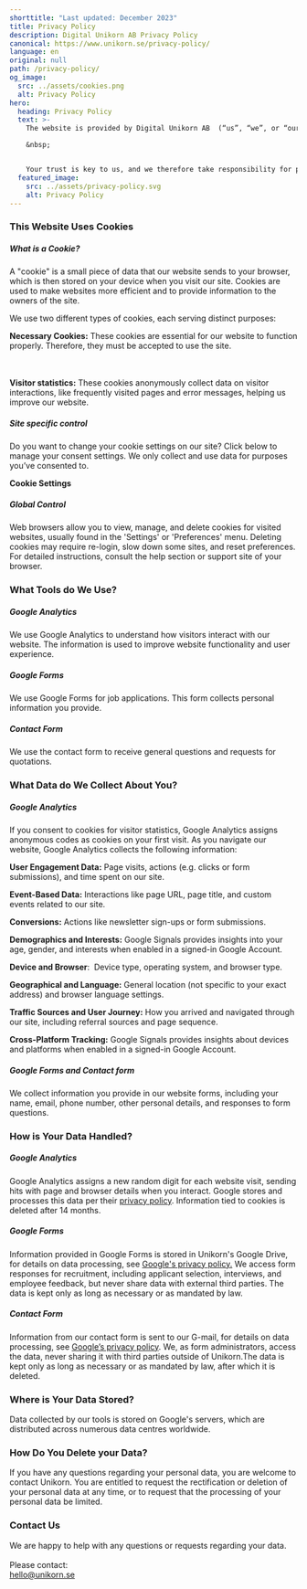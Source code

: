 ```yaml
---
shorttitle: "Last updated: December 2023"
title: Privacy Policy
description: Digital Unikorn AB Privacy Policy
canonical: https://www.unikorn.se/privacy-policy/
language: en
original: null
path: /privacy-policy/
og_image:
  src: ../assets/cookies.png
  alt: Privacy Policy
hero:
  heading: Privacy Policy
  text: >-
    The website is provided by Digital Unikorn AB  (“us”, “we”, or “our”). 

    &nbsp;


    Your trust is key to us, and we therefore take responsibility for protecting your privacy. Our Personal Data Policy covers how we handle and safeguard your personal data.
  featured_image:
    src: ../assets/privacy-policy.svg
    alt: Privacy Policy
---
```

### This Website Uses Cookies

##### What is a Cookie?

A "cookie" is a small piece of data that our website sends to your browser, which is then stored on your device when you visit our site. Cookies are used to make websites more efficient and to provide information to the owners of the site.

We use two different types of cookies, each serving distinct purposes:

**Necessary Cookies:** These cookies are essential for our website to function properly. Therefore, they must be accepted to use the site.

\
\
**Visitor statistics:** These cookies anonymously collect data on visitor interactions, like frequently visited pages and error messages, helping us improve our website.



##### Site specific control 

Do you want to change your cookie settings on our site? Click below to manage your consent settings. We only collect and use data for purposes you’ve consented to.

**C﻿ookie Settings**

##### Global Control

Web browsers allow you to view, manage, and delete cookies for visited websites, usually found in the 'Settings' or 'Preferences' menu. Deleting cookies may require re-login, slow down some sites, and reset preferences. For detailed instructions, consult the help section or support site of your browser.



### What Tools do We Use?

##### Google Analytics

We use Google Analytics to understand how visitors interact with our website. The information is used to improve website functionality and user experience.

##### Google Forms

We use Google Forms for job applications. This form collects personal information you provide. 

##### Contact Form

We use the contact form to receive general questions and requests for quotations. 





### What Data do We Collect About You?

##### Google Analytics

If you consent to cookies for visitor statistics, Google Analytics assigns anonymous codes as cookies on your first visit. As you navigate our website, Google Analytics collects the following information:

**User Engagement Data:** Page visits, actions (e.g. clicks or form submissions), and time spent on our site.

**Event-Based Data:** Interactions like page URL, page title, and custom events related to our site.

**Conversions:** Actions like newsletter sign-ups or form submissions.

**Demographics and Interests:** Google Signals provides insights into your age, gender, and interests when enabled in a signed-in Google Account.

**Device and Browser**:  Device type, operating system, and browser type.

**Geographical and Language:** General location (not specific to your exact address) and browser language settings.

**Traffic Sources and User Journey:** How you arrived and navigated through our site, including referral sources and page sequence.

**Cross-Platform Tracking:** Google Signals provides insights about devices and platforms when enabled in a signed-in Google Account.

##### Google Forms and Contact form

We collect information you provide in our website forms, including your name, email, phone number, other personal details, and responses to form questions.



### How is Your Data Handled?

##### Google Analytics

Google Analytics assigns a new random digit for each website visit, sending hits with page and browser details when you interact. Google stores and processes this data per their [privacy policy](https://developers.google.com/analytics/devguides/collection/analyticsjs/cookie-usage). Information tied to cookies is deleted after 14 months.

##### Google Forms

Information provided in Google Forms is stored in Unikorn's Google Drive, for details on data processing, see [Google's privacy policy.](https://policies.google.com/privacy#intro) We access form responses for recruitment, including applicant selection, interviews, and employee feedback, but never share data with external third parties. The data is kept only as long as necessary or as mandated by law.

##### Contact Form

Information from our contact form is sent to our G-mail, for details on data processing, see [Google’s privacy policy](https://policies.google.com/privacy#intro). We, as form administrators, access the data, never sharing it with third parties outside of Unikorn.The data is kept only as long as necessary or as mandated by law, after which it is deleted.



### Where is Your Data Stored?

Data collected by our tools is stored on Google's servers, which are distributed across numerous data centres worldwide. 



### How Do You Delete your Data?

If you have any questions regarding your personal data, you are welcome to contact Unikorn. You are entitled to request the rectification or deletion of your personal data at any time, or to request that the processing of your personal data be limited. 



### Contact Us

We are happy to help with any questions or requests regarding your data.\
\
Please contact:\
hello@unikorn.se